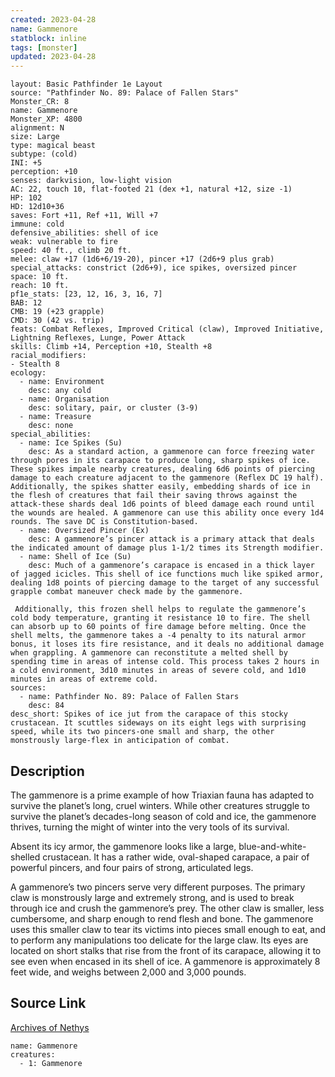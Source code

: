 ```yaml
---
created: 2023-04-28
name: Gammenore
statblock: inline
tags: [monster]
updated: 2023-04-28
---
```

```statblock
layout: Basic Pathfinder 1e Layout
source: "Pathfinder No. 89: Palace of Fallen Stars"
Monster_CR: 8
name: Gammenore
Monster_XP: 4800
alignment: N
size: Large
type: magical beast
subtype: (cold)
INI: +5
perception: +10
senses: darkvision, low-light vision
AC: 22, touch 10, flat-footed 21 (dex +1, natural +12, size -1)
HP: 102
HD: 12d10+36
saves: Fort +11, Ref +11, Will +7
immune: cold
defensive_abilities: shell of ice
weak: vulnerable to fire
speed: 40 ft., climb 20 ft.
melee: claw +17 (1d6+6/19-20), pincer +17 (2d6+9 plus grab)
special_attacks: constrict (2d6+9), ice spikes, oversized pincer
space: 10 ft.
reach: 10 ft.
pf1e_stats: [23, 12, 16, 3, 16, 7]
BAB: 12
CMB: 19 (+23 grapple)
CMD: 30 (42 vs. trip)
feats: Combat Reflexes, Improved Critical (claw), Improved Initiative, Lightning Reflexes, Lunge, Power Attack
skills: Climb +14, Perception +10, Stealth +8
racial_modifiers:
- Stealth 8
ecology:
  - name: Environment
    desc: any cold
  - name: Organisation
    desc: solitary, pair, or cluster (3-9)
  - name: Treasure
    desc: none
special_abilities:
  - name: Ice Spikes (Su)
    desc: As a standard action, a gammenore can force freezing water through pores in its carapace to produce long, sharp spikes of ice. These spikes impale nearby creatures, dealing 6d6 points of piercing damage to each creature adjacent to the gammenore (Reflex DC 19 half). Additionally, the spikes shatter easily, embedding shards of ice in the flesh of creatures that fail their saving throws against the attack-these shards deal 1d6 points of bleed damage each round until the wounds are healed. A gammenore can use this ability once every 1d4 rounds. The save DC is Constitution-based.
  - name: Oversized Pincer (Ex)
    desc: A gammenore’s pincer attack is a primary attack that deals the indicated amount of damage plus 1-1/2 times its Strength modifier.
  - name: Shell of Ice (Su)
    desc: Much of a gammenore’s carapace is encased in a thick layer of jagged icicles. This shell of ice functions much like spiked armor, dealing 1d8 points of piercing damage to the target of any successful grapple combat maneuver check made by the gammenore.

 Additionally, this frozen shell helps to regulate the gammenore’s cold body temperature, granting it resistance 10 to fire. The shell can absorb up to 60 points of fire damage before melting. Once the shell melts, the gammenore takes a -4 penalty to its natural armor bonus, it loses its fire resistance, and it deals no additional damage when grappling. A gammenore can reconstitute a melted shell by spending time in areas of intense cold. This process takes 2 hours in a cold environment, 3d10 minutes in areas of severe cold, and 1d10 minutes in areas of extreme cold.
sources:
  - name: Pathfinder No. 89: Palace of Fallen Stars
    desc: 84
desc_short: Spikes of ice jut from the carapace of this stocky crustacean. It scuttles sideways on its eight legs with surprising speed, while its two pincers-one small and sharp, the other monstrously large-flex in anticipation of combat.
```
## Description
The gammenore is a prime example of how Triaxian fauna has adapted to survive the planet’s long, cruel winters. While other creatures struggle to survive the planet’s decades-long season of cold and ice, the gammenore thrives, turning the might of winter into the very tools of its survival.

Absent its icy armor, the gammenore looks like a large, blue-and-white-shelled crustacean. It has a rather wide, oval-shaped carapace, a pair of powerful pincers, and four pairs of strong, articulated legs.

A gammenore’s two pincers serve very different purposes. The primary claw is monstrously large and extremely strong, and is used to break through ice and crush the gammenore’s prey. The other claw is smaller, less cumbersome, and sharp enough to rend flesh and bone. The gammenore uses this smaller claw to tear its victims into pieces small enough to eat, and to perform any manipulations too delicate for the large claw. Its eyes are located on short stalks that rise from the front of its carapace, allowing it to see even when encased in its shell of ice. A gammenore is approximately 8 feet wide, and weighs between 2,000 and 3,000 pounds.
## Source Link
[Archives of Nethys](https://aonprd.com/MonsterDisplay.aspx?ItemName=Gammenore)
```encounter-table
name: Gammenore
creatures:
  - 1: Gammenore
```
